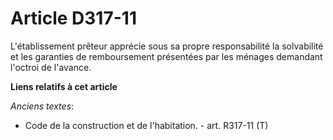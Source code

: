 # Article D317-11

L'établissement prêteur apprécie sous sa propre responsabilité la solvabilité et les garanties de remboursement présentées
par les ménages demandant l'octroi de l'avance.

**Liens relatifs à cet article**

_Anciens textes_:

  - Code de la construction et de l'habitation. - art. R317-11 (T)
